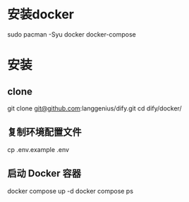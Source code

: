 # 安装docker
sudo pacman -Syu docker docker-compose


# 安装

## clone
git clone git@github.com:langgenius/dify.git
cd dify/docker/

## 复制环境配置文件
cp .env.example .env

## 启动 Docker 容器
docker compose up -d
docker compose ps

